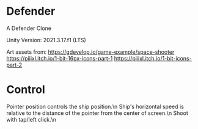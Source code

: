 # Defender
A Defender Clone

Unity Version: 2021.3.17.f1 (LTS)

Art assets from: 
https://gdevelop.io/game-example/space-shooter
https://piiixl.itch.io/1-bit-16px-icons-part-1
https://piiixl.itch.io/1-bit-icons-part-2

# Control

Pointer position controls the ship position.\n
Ship's horizontal speed is relative to the distance of the pointer from the center of screen.\n
Shoot with tap/left click.\n
